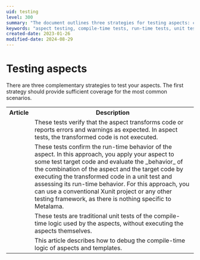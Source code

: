 ```yaml
---
uid: testing
level: 300
summary: "The document outlines three strategies for testing aspects: compile-time tests, run-time tests, and traditional unit tests, each serving different purposes and scenarios."
keywords: "aspect testing, compile-time tests, run-time tests, unit tests, code transformation tests, error reporting tests, Xunit, testing framework, Metalama"
created-date: 2023-01-26
modified-date: 2024-08-29
---
```


# Testing aspects

There are three complementary strategies to test your aspects. The first strategy should provide sufficient coverage for the most common scenarios.

<table>
    <tr>
        <th>Article</th>
        <th>Description</th>
    </tr>
    <tr>
        <td>
            <xref:aspect-testing>
        </td>
        <td>
             These tests verify that the aspect transforms code or reports errors and warnings as expected. In aspect tests, the transformed code is not executed.
        </td>
    </tr>
    <tr>
        <td>
            <xref:run-time-testing>
        </td>
        <td>
        These tests confirm the run-time behavior of the aspect. In this approach, you apply your aspect to some test target code and evaluate the _behavior_ of the combination of the aspect and the target code by executing the transformed code in a unit test and assessing its run-time behavior. For this approach, you can use a conventional Xunit project or any other testing framework, as there is nothing specific to Metalama.    
        </td>
    </tr>
    <tr>
        <td>
            <xref:compile-time-testing>
        </td>
        <td>
            These tests are traditional unit tests of the compile-time logic used by the aspects, without executing the aspects themselves.
        </td>
    </tr>
<tr>
    <td>   
        <xref:debugging-aspects>
    </td>
    <td>
        This article describes how to debug the compile-time logic of aspects and templates.
    </td>
</tr>
</table>




